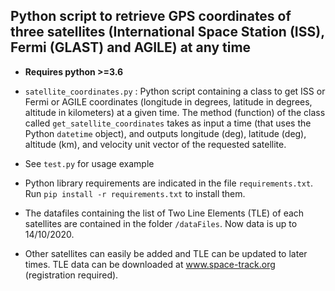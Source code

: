 ## Python script to retrieve GPS coordinates of three satellites (International Space Station (ISS), Fermi (GLAST) and AGILE) at any time

* **Requires python >=3.6**
* `satellite_coordinates.py` : Python script containing a class to get ISS or Fermi or AGILE coordinates (longitude in degrees, latitude in degrees, altitude in kilometers) at a given time.
The method (function) of the class called `get_satellite_coordinates` takes as input a time (that uses the Python `datetime` object), and outputs longitude (deg), latitude (deg), altitude (km), and velocity unit vector of the requested satellite.
* See `test.py` for usage example
* Python library requirements are indicated in the file `requirements.txt`. Run `pip install -r requirements.txt` to install them.

* The datafiles containing the list of Two Line Elements (TLE) of each satellites are contained in the folder `/dataFiles`. Now data is up to 14/10/2020.
* Other satellites can easily be added and TLE can be updated to later times. TLE data can be downloaded at www.space-track.org (registration required).
